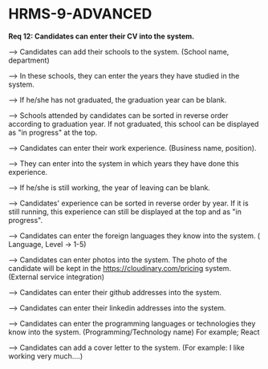 # HRMS-9-ADVANCED

**Req 12: Candidates can enter their CV into the system.**

--> Candidates can add their schools to the system. (School name, department)

--> In these schools, they can enter the years they have studied in the system.

--> If he/she has not graduated, the graduation year can be blank.

--> Schools attended by candidates can be sorted in reverse order according to graduation year. If not graduated, this school can be displayed as "in progress" at the top.

--> Candidates can enter their work experience. (Business name, position).

--> They can enter into the system in which years they have done this experience.

--> If he/she is still working, the year of leaving can be blank.

--> Candidates' experience can be sorted in reverse order by year. If it is still running, this experience can still be displayed at the top and as "in progress".

--> Candidates can enter the foreign languages ​​they know into the system. ( Language, Level -> 1-5)

--> Candidates can enter photos into the system. The photo of the candidate will be kept in the https://cloudinary.com/pricing system. (External service integration)

--> Candidates can enter their github addresses into the system.

--> Candidates can enter their linkedin addresses into the system.

--> Candidates can enter the programming languages ​​or technologies they know into the system. (Programming/Technology name) For example; React

--> Candidates can add a cover letter to the system. (For example: I like working very much....)

